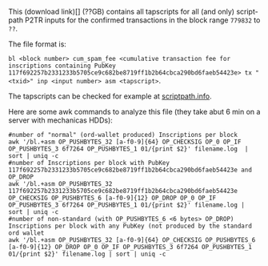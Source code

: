 This (download link)[] (??GB) contains all tapscripts for all (and only) script-path P2TR inputs for the confirmed transactions in the block range `779832` to `??`.

The file format is:

`bl <block number> cum_spam_fee <cumulative transaction fee for inscriptions containing PubKey 117f692257b2331233b5705ce9c682be8719ff1b2b64cbca290bd6faeb54423e> tx "<txid>" inp <input number> asm <tapscript>`.

The tapscripts can be checked for example at [scriptpath.info](https://scriptpath.info/tx/142614adfb5855703f76a7de1aa7598f1154fc905f66d5b238ef2ced88e7bdec).

Here are some awk commands to analyze this file (they take abut 6 min on a server with mechanicas HDDs):

    #number of "normal" (ord-wallet produced) Inscriptions per block
    awk '/bl.+asm OP_PUSHBYTES_32 [a-f0-9]{64} OP_CHECKSIG OP_0 OP_IF OP_PUSHBYTES_3 6f7264 OP_PUSHBYTES_1 01/{print $2}' filename.log  | sort | uniq -c
    #number of Inscriptions per block with PubKey 117f692257b2331233b5705ce9c682be8719ff1b2b64cbca290bd6faeb54423e and OP_DROP
    awk '/bl.+asm OP_PUSHBYTES_32 117f692257b2331233b5705ce9c682be8719ff1b2b64cbca290bd6faeb54423e OP_CHECKSIG OP_PUSHBYTES_6 [a-f0-9]{12} OP_DROP OP_0 OP_IF OP_PUSHBYTES_3 6f7264 OP_PUSHBYTES_1 01/{print $2}' filename.log | sort | uniq -c
    #number of non-standard (with OP_PUSHBYTES_6 <6 bytes> OP_DROP) Inscriptions per block with any PubKey (not produced by the standard ord wallet
    awk '/bl.+asm OP_PUSHBYTES_32 [a-f0-9]{64} OP_CHECKSIG OP_PUSHBYTES_6 [a-f0-9]{12} OP_DROP OP_0 OP_IF OP_PUSHBYTES_3 6f7264 OP_PUSHBYTES_1 01/{print $2}' filename.log | sort | uniq -c





